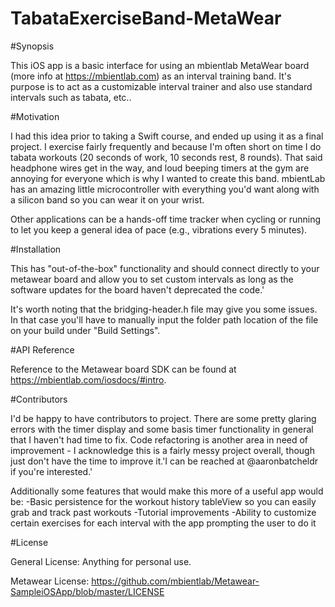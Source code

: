 # TabataExerciseBand-MetaWear

#Synopsis

This iOS app is a basic interface for using an mbientlab MetaWear board (more info at https://mbientlab.com) as an interval training band. It's purpose is to act as a customizable interval trainer and also use standard intervals such as tabata, etc..  


#Motivation

I had this idea prior to taking a Swift course, and ended up using it as a final project. I exercise fairly frequently and because I'm often short on time I do tabata workouts (20 seconds of work, 10 seconds rest, 8 rounds). That said headphone wires get in the way, and loud beeping timers at the gym are annoying for everyone which is why I wanted to create this band. mbientLab has an amazing little microcontroller with everything you'd want along with a silicon band so you can wear it on your wrist.

Other applications can be a hands-off time tracker when cycling or running to let you keep a general idea of pace (e.g., vibrations every 5 minutes).


#Installation

This has "out-of-the-box" functionality and should connect directly to your metawear board and allow you to set custom intervals as long as the software updates for the board haven't deprecated the code.'

It's worth noting that the bridging-header.h file may give you some issues. In that case you'll have to manually input the folder path location of the file on your build under "Build Settings".


#API Reference

Reference to the Metawear board SDK can be found at https://mbientlab.com/iosdocs/#intro.


#Contributors

I'd be happy to have contributors to project. There are some pretty glaring errors with the timer display and some basis timer functionality in general that I haven't had time to fix. Code refactoring is another area in need of improvement - I acknowledge this is a fairly messy project overall, though just don't have the time to improve it.'I can be reached at @aaronbatcheldr if you're interested.'

Additionally some features that would make this more of a useful app would be:
    -Basic persistence for the workout history tableView so you can easily grab and track past workouts
    -Tutorial improvements
    -Ability to customize certain exercises for each interval with the app prompting the user to do it


#License

General License: Anything for personal use.

Metawear License: https://github.com/mbientlab/Metawear-SampleiOSApp/blob/master/LICENSE